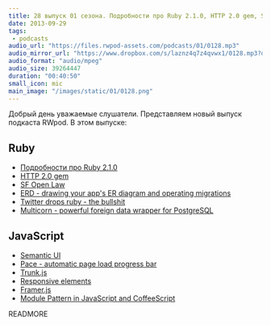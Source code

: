 ```yaml
---
title: 28 выпуск 01 сезона. Подробности про Ruby 2.1.0, HTTP 2.0 gem, Semantic UI, Framer.js и прочее
date: 2013-09-29
tags:
 - podcasts
audio_url: "https://files.rwpod-assets.com/podcasts/01/0128.mp3"
audio_mirror_url: "https://www.dropbox.com/s/laznz4q7z4qvwx1/0128.mp3?dl=1"
audio_format: "audio/mpeg"
audio_size: 39264447
duration: "00:40:50"
small_icon: mic
main_image: "/images/static/01/0128.png"
---
```


Добрый день уважаемые слушатели. Представляем новый выпуск подкаста RWpod. В этом выпуске:

## Ruby

 - [Подробности про Ruby 2.1.0](http://rkh.im/ruby-2.1)
 - [HTTP 2.0 gem](https://github.com/igrigorik/http-2)
 - [SF Open Law](http://sfmoci.github.io/openlaw/)
 - [ERD - drawing your app's ER diagram and operating migrations](https://github.com/amatsuda/erd)
 - [Twitter drops ruby - the bullshit](http://carlosbecker.com/posts/twitter-drops-ruby-bullshit/)
 - [Multicorn - powerful foreign data wrapper for PostgreSQL](http://leopard.in.ua/2013/09/28/postgresql-multicorn/)

## JavaScript

 - [Semantic UI](http://semantic-ui.com/)
 - [Pace - automatic page load progress bar](http://github.hubspot.com/pace/docs/welcome/)
 - [Trunk.js](http://www.roblukedesign.com/trunk/trunk.html)
 - [Responsive elements](http://kumailht.com/responsive-elements/)
 - [Framer.js](http://www.framerjs.com/)
 - [Module Pattern in JavaScript and CoffeeScript](http://robots.thoughtbot.com/post/51801869159/module-pattern-in-javascript-and-coffeescript)

READMORE

